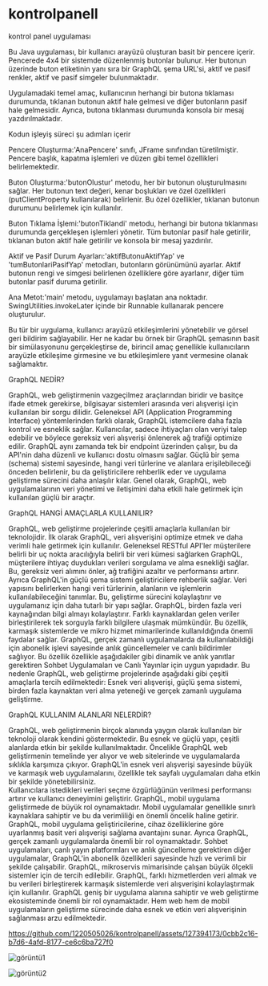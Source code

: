 # kontrolpanell
kontrol panel uygulaması

Bu Java uygulaması, bir kullanıcı arayüzü oluşturan basit bir pencere içerir. Pencerede 4x4 bir sistemde düzenlenmiş butonlar bulunur. Her butonun üzerinde buton etiketinin yanı sıra bir GraphQL şema URL'si, aktif ve pasif renkler, aktif ve pasif simgeler bulunmaktadır.

Uygulamadaki temel amaç, kullanıcının herhangi bir butona tıklaması durumunda, tıklanan butonun aktif hale gelmesi ve diğer butonların pasif hale gelmesidir. Ayrıca, butona tıklanması durumunda konsola bir mesaj yazdırılmaktadır.

Kodun işleyiş süreci şu adımları içerir

Pencere Oluşturma:'AnaPencere' sınıfı, JFrame sınıfından türetilmiştir. Pencere başlık, kapatma işlemleri ve düzen gibi temel özellikleri belirlemektedir.

Buton Oluşturma:'butonOlustur' metodu, her bir butonun oluşturulmasını sağlar. Her butonun text değeri, kenar boşlukları ve özel özellikleri (putClientProperty kullanılarak) belirlenir. Bu özel özellikler, tıklanan butonun durumunu belirlemek için kullanılır.

Buton Tıklama İşlemi:'butonTiklandi' metodu, herhangi bir butona tıklanması durumunda gerçekleşen işlemleri yönetir. Tüm butonlar pasif hale getirilir, tıklanan buton aktif hale getirilir ve konsola bir mesaj yazdırılır.

Aktif ve Pasif Durum Ayarları:'aktifButonuAktifYap' ve 'tumButonlariPasifYap' metodları, butonların görünümünü ayarlar. Aktif butonun rengi ve simgesi belirlenen özelliklere göre ayarlanır, diğer tüm butonlar pasif duruma getirilir.

Ana Metot:'main' metodu, uygulamayı başlatan ana noktadır. SwingUtilities.invokeLater içinde bir Runnable kullanarak pencere oluşturulur.

Bu tür bir uygulama, kullanıcı arayüzü etkileşimlerini yönetebilir ve görsel geri bildirim sağlayabilir. Her ne kadar bu örnek bir GraphQL şemasının basit bir simülasyonunu gerçekleştirse de, birincil amaç genellikle kullanıcıların arayüzle etkileşime girmesine ve bu etkileşimlere yanıt vermesine olanak sağlamaktır.


GraphQL NEDİR?

GraphQL, web geliştirmenin vazgeçilmez araçlarından biridir ve basitçe ifade etmek gerekirse, bilgisayar sistemleri arasında veri alışverişi için kullanılan bir sorgu dilidir. Geleneksel API (Application Programming Interface) yöntemlerinden farklı olarak, GraphQL istemcilere daha fazla kontrol ve esneklik sağlar. Kullanıcılar, sadece ihtiyaçları olan veriyi talep edebilir ve böylece gereksiz veri alışverişi önlenerek ağ trafiği optimize edilir. GraphQL aynı zamanda tek bir endpoint üzerinden çalışır, bu da API'nin daha düzenli ve kullanıcı dostu olmasını sağlar. Güçlü bir şema (schema) sistemi sayesinde, hangi veri türlerine ve alanlara erişilebileceği önceden belirlenir, bu da geliştiricilere rehberlik eder ve uygulama geliştirme sürecini daha anlaşılır kılar. Genel olarak, GraphQL, web uygulamalarının veri yönetimi ve iletişimini daha etkili hale getirmek için kullanılan güçlü bir araçtır.


GraphQL HANGİ AMAÇLARLA KULLANILIR?

GraphQL, web geliştirme projelerinde çeşitli amaçlarla kullanılan bir teknolojidir.
 İlk olarak GraphQL, veri alışverişini optimize etmek ve daha verimli hale getirmek için kullanılır.
 Geleneksel RESTful API'ler müşterilere belirli bir uç nokta aracılığıyla belirli bir veri kümesi sağlarken GraphQL, müşterilere ihtiyaç duydukları verileri sorgulama ve alma esnekliği sağlar.
 Bu, gereksiz veri alımını önler, ağ trafiğini azaltır ve performansı artırır.
 Ayrıca GraphQL'in güçlü şema sistemi geliştiricilere rehberlik sağlar.
 Veri yapısını belirlerken hangi veri türlerinin, alanların ve işlemlerin kullanılabileceğini tanımlar.
 Bu, geliştirme sürecini kolaylaştırır ve uygulamanız için daha tutarlı bir yapı sağlar.
 GraphQL, birden fazla veri kaynağından bilgi almayı kolaylaştırır.
 Farklı kaynaklardan gelen veriler birleştirilerek tek sorguyla farklı bilgilere ulaşmak mümkündür.
 Bu özellik, karmaşık sistemlerde ve mikro hizmet mimarilerinde kullanıldığında önemli faydalar sağlar.
 GraphQL, gerçek zamanlı uygulamalarda da kullanılabildiği için abonelik işlevi sayesinde anlık güncellemeler ve canlı bildirimler sağlıyor.
 Bu özellik özellikle aşağıdakiler gibi dinamik ve anlık yanıtlar gerektiren Sohbet Uygulamaları ve Canlı Yayınlar için uygun yapıdadır.
 Bu nedenle GraphQL, web geliştirme projelerinde aşağıdaki gibi çeşitli amaçlarla tercih edilmektedir: 
 Esnek veri alışverişi, güçlü şema sistemi, birden fazla kaynaktan veri alma yeteneği ve gerçek zamanlı uygulama geliştirme.
 


GraphQL KULLANIM ALANLARI NELERDİR?

GraphQL, web geliştirmenin birçok alanında yaygın olarak kullanılan bir teknoloji olarak kendini göstermektedir.
 Bu esnek ve güçlü yapı, çeşitli alanlarda etkin bir şekilde kullanılmaktadır.
 Öncelikle GraphQL web geliştirmenin temelinde yer alıyor ve web sitelerinde ve uygulamalarda sıklıkla karşımıza çıkıyor.
 GraphQL'in  esnek veri alışverişi sayesinde büyük ve karmaşık web uygulamalarını, özellikle tek sayfalı uygulamaları  daha etkin bir şekilde yönetebilirsiniz.   
 Kullanıcılara istedikleri verileri seçme özgürlüğünün verilmesi performansı artırır ve kullanıcı deneyimini geliştirir.
 GraphQL, mobil uygulama geliştirmede de  büyük  rol oynamaktadır.
 Mobil uygulamalar genellikle sınırlı kaynaklara sahiptir ve bu da verimliliği en önemli öncelik haline getirir.
 GraphQL, mobil uygulama geliştiricilerine, cihaz özelliklerine göre uyarlanmış basit veri alışverişi sağlama avantajını sunar.
 Ayrıca GraphQL, gerçek zamanlı uygulamalarda  önemli bir rol oynamaktadır.
 Sohbet uygulamaları, canlı yayın platformları ve  anlık güncelleme gerektiren diğer uygulamalar, GraphQL'in abonelik özellikleri sayesinde hızlı ve verimli bir şekilde çalışabilir.
 GraphQL, mikroservis mimarisinde çalışan büyük ölçekli sistemler için de  tercih edilebilir.
 GraphQL, farklı hizmetlerden veri almak ve bu verileri birleştirerek karmaşık sistemlerde veri alışverişini kolaylaştırmak için kullanılır.
 GraphQL geniş bir uygulama alanına sahiptir ve web geliştirme ekosisteminde önemli bir rol oynamaktadır.
 Hem web  hem de mobil uygulamaların geliştirme sürecinde daha esnek ve etkin veri alışverişinin sağlanması arzu edilmektedir.

https://github.com/1220505026/kontrolpanell/assets/127394173/0cbb2c16-b7d6-4afd-8177-ce6c6ba727f0



![görüntü1](https://github.com/1220505026/kontrolpanell/assets/127394173/074953ab-98f5-4359-840f-a0d1c642dc0f)

![görüntü2](https://github.com/1220505026/kontrolpanell/assets/127394173/7be62570-ea2c-454e-8cb8-c09a1f3a1248)
